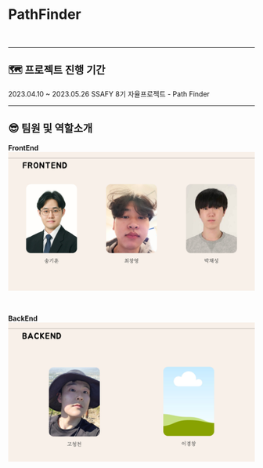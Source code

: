 # PathFinder
<br>

---
## 🗺️ 프로젝트 진행 기간

2023.04.10 ~ 2023.05.26
SSAFY 8기 자율프로젝트 - Path Finder
<br>

---
## 😎 팀원 및 역할소개

**FrontEnd**
![fontend_member_img.png](./fontend_member_img.png)

<br>

**BackEnd**
![backend_member_img.png.png](./backend_member_img.png.png)


<br>
<br>



